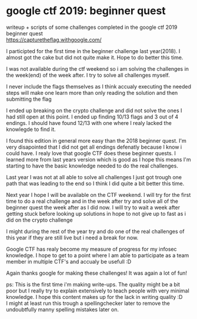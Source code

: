# google ctf 2019: beginner quest
writeup + scripts of some challenges completed in the google ctf 2019 beginner quest <br />
https://capturetheflag.withgoogle.com/

I participted for the first time in the beginner challenge last year(2018). I almost got the cake but did not quite make it. Hope to do better this time.

I was not available during the ctf weekend so i am solving the challenges in the week(end) of the week after. I try to solve all challenges myself.

I never include the flags themselves as I think accualy executing the needed steps will make one learn more than only reading the solution and then submitting the flag

I ended up breaking on the crypto challenge and did not solve the ones I had still open at this point. I ended up finding 10/13 flags and 3 out of 4 endings. I should have found 12/13 with one where I realy lacked the knowlegde to find it.

I found this edition in general more easy than the 2018 beginner quest. I'm very disapointed that I did not get all endings defenatly because I know i could have. I realy love that google CTF does these beginner quests. I learned more from last years version which is good as I hope this means I'm starting to have the basic knowledge needed to do the real challenges.

Last year I was not at all able to solve all challenges I just got trough one path that was leading to the end so I think I did quite a bit better this time.

Next year I hope I will be available on the CTF weekend. I will try for the first time to do a real challenge and in the week after try and solve all of the beginner quest the week after as I did now. I will try to wait a week after getting stuck before looking up solutions in hope to not give up to fast as i did on the crypto challenge 

I might during the rest of the year try and do one of the real challenges of this year if they are still live but i need a break for now.

Google CTF has realy become my measure of progress for my infosec knowledge. I hope to get to a point where I am able to participate as a team member in multiple CTF's and accualy be usefull :D

Again thanks google for making these challenges! It was again a lot of fun!


ps: This is the first time i'm making write-ups. The quality might be a bit poor but I really try to explain extensively to teach people with very minimal knowledge. I hope this content makes up for the lack in writing quality :D <br />
I might at least run this trough a spellingchecker later to remove the undoubtfully manny spelling mistakes later on.
